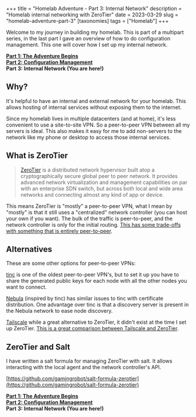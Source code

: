 +++
title = "Homelab Adventure - Part 3: Internal Network"
description = "Homelab internal networking with ZeroTier"
date = 2023-03-29
slug = "homelab-adventure-part-3"
[taxonomies]
tags = ["Homelab"]
+++

Welcome to my journey in building my homelab. This is part of a multipart series, in the last part I gave an overview of how to do configuration management. This one will cover how I set up my internal network.

<!-- more -->

[**Part 1: The Adventure Begins**](@/posts/homelab-adventure-part-1.md)  
[**Part 2: Configuration Management**](@/posts/homelab-adventure-part-2.md)  
**Part 3: Internal Network (You are here!)**

## Why?

It's helpful to have an internal and external network for your homelab. This allows hosting of internal services without exposing them to the internet.

Since my homelab lives in multiple datacenters (and at home), it's less convenient to use a site-to-site VPN. So a peer-to-peer VPN between all my servers is ideal. This also makes it easy for me to add non-servers to the network like my phone or desktop to access those internal services.

## What is ZeroTier

> [ZeroTier](https://www.zerotier.com/) is a distributed network hypervisor built atop a cryptographically secure global peer to peer network. It provides advanced network virtualization and management capabilities on par with an enterprise SDN switch, but across both local and wide area networks and connecting almost any kind of app or device.

This means ZeroTier is "mostly" a peer-to-peer VPN, what I mean by "mostly" is that it still uses a "centralized" network controller (you can host your own if you want). The bulk of the traffic is peer-to-peer, and the network controller is only for the initial routing. [This has some trade-offs with something that is entirely peer-to-peer](http://adamierymenko.com/decentralization.html).

## Alternatives

These are some other options for peer-to-peer VPNs:

[tinc](https://www.tinc-vpn.org/) is one of the oldest peer-to-peer VPN's, but to set it up you have to share the generated public keys for each node with all the other nodes you want to connect.

[Nebula](https://github.com/slackhq/nebula) (inspired by tinc) has similar issues to tinc with certificate distribution. One advantage over tinc is that a discovery server is present in the Nebula network to ease node discovery.

[Tailscale](https://tailscale.com/) while a great alternative to ZeroTier, it didn't exist at the time I set up ZeroTier. [This is a great comparison between Tailscale and ZeroTier](https://tailscale.com/compare/zerotier/).

## ZeroTier and Salt

I have written a salt formula for managing ZeroTier with salt. It allows interacting with the local agent and the network controller's API.

[https://github.com/gamingrobot/salt-formula-zerotier](https://github.com/gamingrobot/salt-formula-zerotier)

[**Part 1: The Adventure Begins**](@/posts/homelab-adventure-part-1.md)  
[**Part 2: Configuration Management**](@/posts/homelab-adventure-part-2.md)  
**Part 3: Internal Network (You are here!)**
